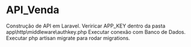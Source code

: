# API_Venda

Construção de API em Laravel.
Veriricar APP_KEY dentro da pasta app\http\middleware\authkey.php
Executar conexão com Banco de Dados.
Executar php artisan migrate para rodar migrations.
